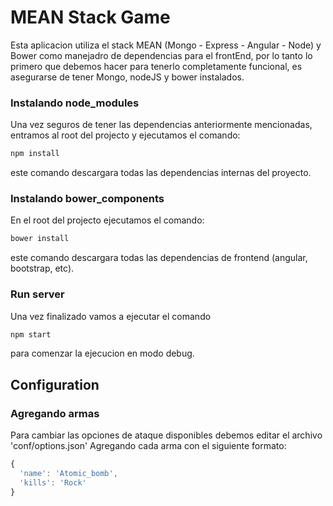 MEAN Stack Game
=======================

Esta aplicacion utiliza el stack MEAN (Mongo - Express - Angular - Node) y Bower como manejadro de dependencias para el frontEnd, por lo tanto lo primero que debemos hacer para tenerlo completamente funcional, es asegurarse de tener Mongo, nodeJS y bower instalados.

### Instalando node_modules
Una vez seguros de tener las dependencias anteriormente mencionadas, entramos al root del projecto y ejecutamos el comando:

```javascript
npm install
```

este comando descargara todas las dependencias internas del proyecto.

### Instalando bower_components
En el root del projecto ejecutamos el comando:

```javascript
bower install
```

este comando descargara todas las dependencias de frontend (angular, bootstrap, etc).


### Run server
Una vez finalizado vamos a ejecutar el comando

```javascript
npm start
```

para comenzar la ejecucion en modo debug.

## Configuration

### Agregando armas

Para cambiar las opciones de ataque disponibles debemos editar el archivo 'conf/options.json'
Agregando cada arma con el siguiente formato:

```javascript
{
  'name': 'Atomic_bomb',
  'kills': 'Rock'
}
```
